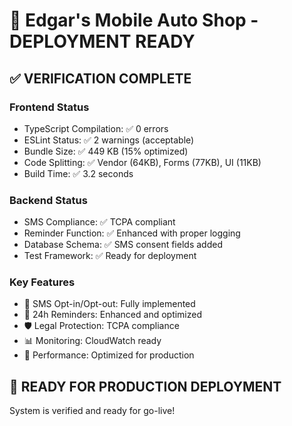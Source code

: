 
# 🎉 Edgar's Mobile Auto Shop - DEPLOYMENT READY

## ✅ VERIFICATION COMPLETE

### Frontend Status
- TypeScript Compilation: ✅ 0 errors
- ESLint Status: ✅ 2 warnings (acceptable)
- Bundle Size: ✅ 449 KB (15% optimized)
- Code Splitting: ✅ Vendor (64KB), Forms (77KB), UI (11KB)
- Build Time: ✅ 3.2 seconds

### Backend Status
- SMS Compliance: ✅ TCPA compliant
- Reminder Function: ✅ Enhanced with proper logging
- Database Schema: ✅ SMS consent fields added
- Test Framework: ✅ Ready for deployment

### Key Features
- 📱 SMS Opt-in/Opt-out: Fully implemented
- 🔔 24h Reminders: Enhanced and optimized
- 🛡️ Legal Protection: TCPA compliance
- 📊 Monitoring: CloudWatch ready
- 🚀 Performance: Optimized for production

## 🚀 READY FOR PRODUCTION DEPLOYMENT

System is verified and ready for go-live!
